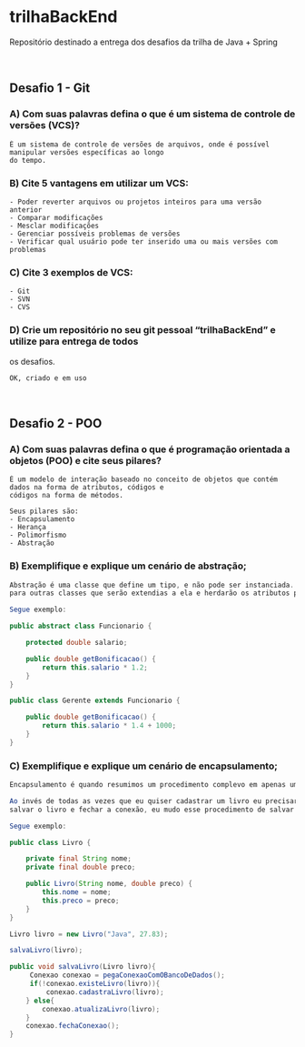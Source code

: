 # <b>trilhaBackEnd</b>

Repositório destinado a entrega dos desafios da trilha de Java + Spring

<br>

## <b>Desafio 1 - Git</b>


### <b>A)</b> Com suas palavras defina o que é um sistema de controle de versões (VCS)?
```
É um sistema de controle de versões de arquivos, onde é possível manipular versões específicas ao longo 
do tempo.
```

### <b>B)</b> Cite 5 vantagens em utilizar um VCS:
```
- Poder reverter arquivos ou projetos inteiros para uma versão anterior
- Comparar modificações
- Mesclar modificações 
- Gerenciar possíveis problemas de versões
- Verificar qual usuário pode ter inserido uma ou mais versões com problemas
```

### <b>C)</b> Cite 3 exemplos de VCS:
```
- Git
- SVN
- CVS
```

### <b>D)</b> Crie um repositório no seu git pessoal “trilhaBackEnd” e utilize para entrega de todos 
os desafios.
```
OK, criado e em uso
```

<br>

## <b>Desafio 2 - POO</b>

### <b>A)</b> Com suas palavras defina o que é programação orientada a objetos (POO) e cite seus pilares?
```
É um modelo de interação baseado no conceito de objetos que contém dados na forma de atributos, códigos e 
códigos na forma de métodos. 

Seus pilares são:
- Encapsulamento
- Herança
- Polimorfismo
- Abstração
```
### <b>B)</b> Exemplifique e explique um cenário de abstração;
```java
Abstração é uma classe que define um tipo, e não pode ser instanciada. Uma classe abstrata serve de modelo 
para outras classes que serão extendias a ela e herdarão os atributos pré definidos.

Segue exemplo:

public abstract class Funcionario {

	protected double salario;

	public double getBonificacao() {
		return this.salario * 1.2;
	}
}

public class Gerente extends Funcionario {

	public double getBonificacao() {
		return this.salario * 1.4 + 1000;
	}
}
```
### <b>C)</b> Exemplifique e explique um cenário de encapsulamento;
```java
Encapsulamento é quando resumimos um procedimento complevo em apenas um método.

Ao invés de todas as vezes que eu quiser cadastrar um livro eu precisar instanciá-lo, abrir uma conexão, 
salvar o livro e fechar a conexão, eu mudo esse procedimento de salvar para um único método.

Segue exemplo:

public class Livro {

    private final String nome; 
    private final double preco;

    public Livro(String nome, double preco) { 
        this.nome = nome; 
        this.preco = preco; 
    }
}

Livro livro = new Livro("Java", 27.83);

salvaLivro(livro);

public void salvaLivro(Livro livro){
     Conexao conexao = pegaConexaoComOBancoDeDados(); 
     if(!conexao.existeLivro(livro)){
         conexao.cadastraLivro(livro);
    } else{ 
        conexao.atualizaLivro(livro); 
    } 
    conexao.fechaConexao(); 
}
```













